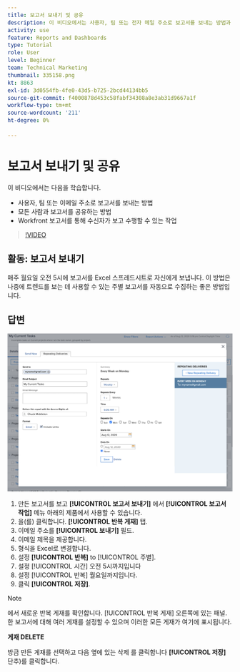 ```yaml
---
title: 보고서 보내기 및 공유
description: 이 비디오에서는 사용자, 팀 또는 전자 메일 주소로 보고서를 보내는 방법과 보고서를 의 모든 사람과 공유하는 방법을 배웁니다 [!DNL  Workfront].
activity: use
feature: Reports and Dashboards
type: Tutorial
role: User
level: Beginner
team: Technical Marketing
thumbnail: 335158.png
kt: 8863
exl-id: 3d0554fb-4fe0-43d5-b725-2bcd44134bb5
source-git-commit: f4000878d453c58fabf34308a8e3ab31d9667a1f
workflow-type: tm+mt
source-wordcount: '211'
ht-degree: 0%

---
```


# 보고서 보내기 및 공유

이 비디오에서는 다음을 학습합니다.

* 사용자, 팀 또는 이메일 주소로 보고서를 보내는 방법
* 모든 사람과 보고서를 공유하는 방법
* Workfront 보고서를 통해 수신자가 보고 수행할 수 있는 작업

>[!VIDEO](https://video.tv.adobe.com/v/335158/?quality=12)

## 활동: 보고서 보내기

매주 월요일 오전 5시에 보고서를 Excel 스프레드시트로 자신에게 보냅니다. 이 방법은 나중에 트렌드를 보는 데 사용할 수 있는 주별 보고서를 자동으로 수집하는 좋은 방법입니다.

## 답변

![반복 보고서 배달을 설정하는 화면의 이미지입니다](assets/send-a-report.png)

1. 만든 보고서를 보고 **[!UICONTROL 보고서 보내기]** 에서 **[!UICONTROL 보고서 작업]** 메뉴 아래의 제품에서 사용할 수 있습니다.
1. 을(를) 클릭합니다. **[!UICONTROL 반복 게재]** 탭.
1. 이메일 주소를 **[!UICONTROL 보내기]** 필드.
1. 이메일 제목을 제공합니다.
1. 형식을 Excel로 변경합니다.
1. 설정 **[!UICONTROL 반복]** to [!UICONTROL 주별].
1. 설정 [!UICONTROL 시간] 오전 5시까지입니다
1. 설정 [!UICONTROL 반복] 월요일까지입니다.
1. 클릭 **[!UICONTROL 저장]**.

>[!NOTE]
>
>에서 새로운 반복 게재를 확인합니다. [!UICONTROL 반복 게재] 오른쪽에 있는 패널. 한 보고서에 대해 여러 게재를 설정할 수 있으며 이러한 모든 게재가 여기에 표시됩니다.

**게재 DELETE**

방금 만든 게재를 선택하고 다음 옆에 있는 삭제 를 클릭합니다 **[!UICONTROL 저장]** 단추)를 클릭합니다.
